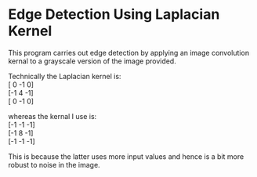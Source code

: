 # Edge Detection Using Laplacian Kernel

This program carries out edge detection by applying an image convolution kernal to a grayscale version of the image provided.

Technically the Laplacian kernel is:  
[ 0 -1  0]  
[-1  4 -1]  
[ 0 -1  0]  

whereas the kernal I use is:  
[-1 -1 -1]  
[-1  8 -1]  
[-1 -1 -1]  
  
This is because the latter uses more input values and hence is a bit more robust to noise in the image. 
